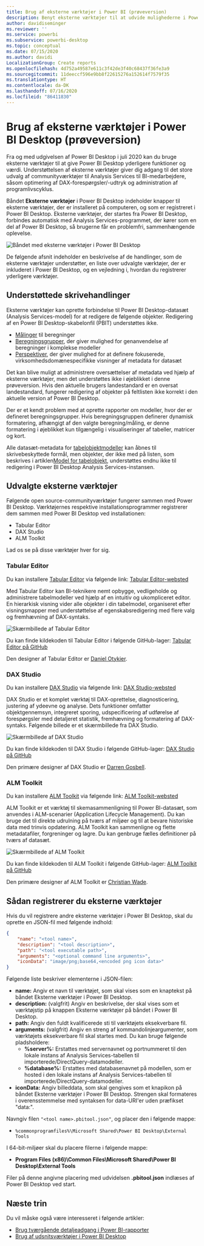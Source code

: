 ```yaml
---
title: Brug af eksterne værktøjer i Power BI (prøveversion)
description: Benyt eksterne værktøjer til at udvide mulighederne i Power BI Desktop
author: davidiseminger
ms.reviewer: ''
ms.service: powerbi
ms.subservice: powerbi-desktop
ms.topic: conceptual
ms.date: 07/15/2020
ms.author: davidi
LocalizationGroup: Create reports
ms.openlocfilehash: 4d752a49587e611c3f42de3f40c68437f36fe3a9
ms.sourcegitcommit: 11deeccf596e9bb8f22615276a152614f7579f35
ms.translationtype: HT
ms.contentlocale: da-DK
ms.lasthandoff: 07/16/2020
ms.locfileid: "86411830"
---
```

# <a name="using-external-tools-in-power-bi-desktop-preview"></a>Brug af eksterne værktøjer i Power BI Desktop (prøveversion)

Fra og med udgivelsen af Power BI Desktop i juli 2020 kan du bruge eksterne værktøjer til at give Power BI Desktop yderligere funktioner og værdi. Understøttelsen af eksterne værktøjer giver dig adgang til det store udvalg af communityværktøjer til Analysis Services til BI-medarbejdere, såsom optimering af DAX-forespørgsler/-udtryk og administration af programlivscyklus.

Båndet **Eksterne værktøjer** i Power BI Desktop indeholder knapper til eksterne værktøjer, der er installeret på computeren, og som er registreret i Power BI Desktop. Eksterne værktøjer, der startes fra Power BI Desktop, forbindes automatisk med Analysis Services-programmet, der kører som en del af Power BI Desktop, så brugerne får en problemfri, sammenhængende oplevelse.

![Båndet med eksterne værktøjer i Power BI Desktop](media/desktop-external-tools/desktop-external-tools-01.png)

De følgende afsnit indeholder en beskrivelse af de handlinger, som de eksterne værktøjer understøtter, en liste over udvalgte værktøjer, der er inkluderet i Power BI Desktop, og en vejledning i, hvordan du registrerer yderligere værktøjer.

## <a name="supported-write-operations"></a>Understøttede skrivehandlinger

Eksterne værktøjer kan oprette forbindelse til Power BI Desktop-datasæt (Analysis Services-model) for at redigere de følgende objekter. Redigering af en Power BI Desktop-skabelonfil (PBIT) understøttes ikke.

* [Målinger](https://docs.microsoft.com/analysis-services/tabular-models/measures-ssas-tabular) til beregninger
* [Beregningsgrupper](https://docs.microsoft.com/analysis-services/tabular-models/calculation-groups), der giver mulighed for genanvendelse af beregninger i komplekse modeller
* [Perspektiver](https://docs.microsoft.com/analysis-services/tabular-models/perspectives-ssas-tabular), der giver mulighed for at definere fokuserede, virksomhedsdomænespecifikke visninger af metadata for datasæt

Det kan blive muligt at administrere oversættelser af metadata ved hjælp af eksterne værktøjer, men det understøttes ikke i øjeblikket i denne prøveversion. Hvis den aktuelle brugers landestandard er en oversat landestandard, fungerer redigering af objekter på feltlisten ikke korrekt i den aktuelle version af Power BI Desktop. 

Der er et kendt problem med at oprette rapporter om modeller, hvor der er defineret beregningsgrupper. Hvis beregningsgruppen definerer dynamisk formatering, afhængigt af den valgte beregning/måling, er denne formatering i øjeblikket kun tilgængelig i visualiseringer af tabeller, matricer og kort.

Alle datasæt-metadata for [tabelobjektmodeller](https://docs.microsoft.com/analysis-services/tom/introduction-to-the-tabular-object-model-tom-in-analysis-services-amo) kan åbnes til skrivebeskyttede formål, men objekter, der ikke med på listen, som beskrives i artiklen[Model for tabelobjekt](https://docs.microsoft.com/analysis-services/tom/introduction-to-the-tabular-object-model-tom-in-analysis-services-amo), understøttes endnu ikke til redigering i Power BI Desktop Analysis Services-instansen.


## <a name="featured-external-tools"></a>Udvalgte eksterne værktøjer

Følgende open source-communityværktøjer fungerer sammen med Power BI Desktop. Værktøjernes respektive installationsprogrammer registrerer dem sammen med Power BI Desktop ved installationen:

* Tabular Editor
* DAX Studio
* ALM Toolkit

Lad os se på disse værktøjer hver for sig.

### <a name="tabular-editor"></a>Tabular Editor

Du kan installere [Tabular Editor](https://tabulareditor.com/) via følgende link: [Tabular Editor-websted](https://tabulareditor.com/)

Med Tabular Editor kan BI-teknikere nemt opbygge, vedligeholde og administrere tabelmodeller ved hjælp af en intuitiv og ukompliceret editor. En hierarkisk visning vider alle objekter i din tabelmodel, organiseret efter visningsmapper med understøttelse af egenskabsredigering med flere valg og fremhævning af DAX-syntaks.

![Skærmbillede af Tabular Editor](media/desktop-external-tools/desktop-external-tools-02.png)

Du kan finde kildekoden til Tabular Editor i følgende GitHub-lager: [Tabular Editor på GitHub](https://github.com/otykier/TabularEditor)

Den designer af Tabular Editor er [Daniel Otykier](https://www.linkedin.com/in/daniel-otykier-2231876).


### <a name="dax-studio"></a>DAX Studio

Du kan installere [DAX Studio](https://daxstudio.org) via følgende link: [DAX Studio-websted](https://daxstudio.org)

DAX Studio er et komplet værktøj til DAX-oprettelse, diagnosticering, justering af ydeevne og analyse. Dets funktioner omfatter objektgennemsyn, integreret sporing, udspecificering af udførelse af forespørgsler med detaljeret statistik, fremhævning og formatering af DAX-syntaks. Følgende billede er et skærmbillede fra DAX Studio. 

![Skærmbillede af DAX Studio](media/desktop-external-tools/desktop-external-tools-03.png)

Du kan finde kildekoden til DAX Studio i følgende GitHub-lager: [DAX Studio på GitHub](https://github.com/DaxStudio/DaxStudio)

Den primære designer af DAX Studio er [Darren Gosbell](https://www.linkedin.com/in/darrengosbell).

### <a name="alm-toolkit"></a>ALM Toolkit

Du kan installere [ALM Toolkit](http://alm-toolkit.com) via følgende link: [ALM Toolkit-websted](http://alm-toolkit.com)

ALM Toolkit er et værktøj til skemasammenligning til Power BI-datasæt, som anvendes i ALM-scenarier (Application Lifecycle Management). Du kan bruge det til direkte udrulning på tværs af miljøer og til at bevare historiske data med trinvis opdatering. ALM Toolkit kan sammenligne og flette metadatafiler, forgreninger og lagre. Du kan genbruge fælles definitioner på tværs af datasæt.

![Skærmbillede af ALM Toolkit](media/desktop-external-tools/desktop-external-tools-04.png)

Du kan finde kildekoden til ALM Toolkit i følgende GitHub-lager: [ALM Toolkit på GitHub](https://github.com/microsoft/analysis-services)

Den primære designer af ALM Toolkit er [Christian Wade](https://www.linkedin.com/in/christianwade1).


## <a name="how-to-register-external-tools"></a>Sådan registrerer du eksterne værktøjer

Hvis du vil registrere andre eksterne værktøjer i Power BI Desktop, skal du oprette en JSON-fil med følgende indhold:

```json
{
    "name": "<tool name>",
    "description": "<tool description>",
    "path": "<tool executable path>",
    "arguments": "<optional command line arguments>",
    "iconData": "image/png;base64,<encoded png icon data>"
}
```

Følgende liste beskriver elementerne i JSON-filen:
 
* **name:** Angiv et navn til værktøjet, som skal vises som en knaptekst på båndet Eksterne værktøjer i Power BI Desktop.
* **description:** (valgfrit) Angiv en beskrivelse, der skal vises som et værktøjstip på knappen Eksterne værktøjer på båndet i Power BI Desktop.
* **path:** Angiv den fuldt kvalificerede sti til værktøjets eksekverbare fil.
* **arguments:** (valgfrit) Angiv en streng af kommandolinjeargumenter, som værktøjets eksekverbare fil skal startes med. Du kan bruge følgende pladsholdere:
    * **%server%:** Erstattes med servernavnet og portnummeret til den lokale instans af Analysis Services-tabellen til importerede/DirectQuery-datamodeller.
    * **%database%:** Erstattes med databasenavnet på modellen, som er hosted i den lokale instans af Analysis Services-tabellen til importerede/DirectQuery-datamodeller.
* **iconData:** Angiv billeddata, som skal gengives som et knapikon på båndet Eksterne værktøjer i Power BI Desktop. Strengen skal formateres i overensstemmelse med syntaksen for data-URI'er uden præfikset "data:".
 
Navngiv filen `"<tool name>.pbitool.json"`, og placer den i følgende mappe:

* `%commonprogramfiles%\Microsoft Shared\Power BI Desktop\External Tools`

I 64-bit-miljøer skal du placere filerne i følgende mappe:

* **Program Files (x86)\Common Files\Microsoft Shared\Power BI Desktop\External Tools**

Filer på denne angivne placering med udvidelsen **.pbitool.json** indlæses af Power BI Desktop ved start.


## <a name="next-steps"></a>Næste trin

Du vil måske også være interesseret i følgende artikler:

* [Brug tværgående detaljeadgang i Power BI-rapporter](desktop-cross-report-drill-through.md)
* [Brug af udsnitsværktøjer i Power BI Desktop](../visuals/power-bi-visualization-slicers.md)


